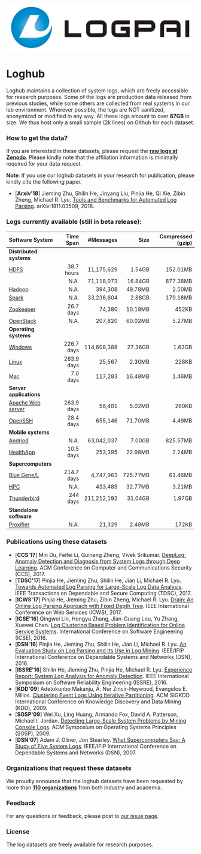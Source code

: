 <p align="center"> <a href="https://github.com/logpai"> <img src="https://github.com/logpai/logpai.github.io/blob/master/img/logpai_logo.jpg" width="500" height="125"/>  </a>
</p>

# Loghub
Loghub maintains a collection of system logs, which are freely accessible for research purposes. Some of the logs are production data released from previous studies, while some others are collected from real systems in our lab environment. Wherever possible, the logs are NOT sanitized, anonymized or modified in any way. All these logs amount to over **87GB** in size. We thus host only a small sample (2k lines) on Github for each dataset. 

### How to get the data? 
If you are interested in these datasets, please request the **[raw logs at Zenodo](https://doi.org/10.5281/zenodo.1144100)**. Please kindly note that the affiliation information is minimally required for your data request.


**Note**: If you use our loghub datasets in your research for publication, please kindly cite the following paper.
+ [**Arxiv'18**] Jieming Zhu, Shilin He, Jinyang Liu, Pinjia He, Qi Xie, Zibin Zheng, Michael R. Lyu. [Tools and Benchmarks for Automated Log Parsing](https://arxiv.org/pdf/1811.03509.pdf). arXiv:1811.03509, 2018.


### Logs currently available (still in beta release):

| Software System               | Time Span  |  #Messages  |   Size   | Compressed (gzip) |        
| :---------------------------- | --------: | ---------: | ------: | ------------------: | 
| **Distributed systems**       |            |             |          |                      |                                          
| [HDFS](./HDFS)                | 38.7 hours | 11,175,629  |  1.54GB  |       152.01MB       |                                          
|                               |    N.A.    | 71,118,073  | 16.84GB  |       877.38MB       |                                          
| [Hadoop](./Hadoop)            |    N.A.    |   394,308   | 49.78MB  |        2.50MB        |                                          
| [Spark](./Spark)              |    N.A.    | 33,236,604  |  2.88GB  |       179.18MB       |                                          
| [Zookeeper](./Zookeeper)      | 26.7 days  |   74,380    | 10.18MB  |        452KB         |                                          
| [OpenStack](./OpenStack)      |    N.A.    |   207,820   | 60.02MB  |        5.27MB        | 
| **Operating systems**         |            |             |          |                      |                                          
| [Windows](./Windows)          | 226.7 days | 114,608,388 | 27.36GB  |        1.63GB        |                                          
| [Linux](./Linux)              | 263.9 days |   25,567    |  2.30MB  |        228KB         |                                          
| [Mac](./Mac)                  |  7.0 days  |   117,283   | 16.48MB  |        1.46MB        |                                          
| **Server applications**       |            |             |          |                      |                                          
| [Apache Web server](./Apache) | 263.9 days |   56,481    |  5.02MB  |        260KB         |                                          
| [OpenSSH](./OpenSSH)          | 28.4 days  |   655,146   | 71.70MB  |        4.49MB        |                                          
| **Mobile systems**            |            |             |          |                      |                                          
| [Andriod](./Andriod)          |    N.A.    | 63,042,037  |  7.00GB  |       825.57MB       |                                          
| [HealthApp](./HealthApp)      | 10.5 days  |   253,395   | 22.98MB  |        2.24MB        |                                          
| **Supercomputers**            |            |             |          |                      |                                          
| [Blue Gene/L](./BGL)          | 214.7 days |  4,747,963  | 725.77MB |       61.46MB        | 
| [HPC](./HPC)                  |    N.A.    |   433,489   | 32.77MB  |        3.21MB        |                                          
| [Thunderbird](./Thunderbird)  |  244 days  | 211,212,192 | 31.04GB  |        1.97GB        |                                          
| **Standalone software**       |            |             |          |                      |                                          
| [Proxifier](./Proxifier)      |    N.A.    |   21,329    |  2.48MB  |        172KB         |                                          

 
### Publications using these datasets
+ [**CCS'17**] Min Du, Feifei Li, Guineng Zheng, Vivek Srikumar. [DeepLog: Anomaly Detection and Diagnosis from System Logs through Deep Learning](https://acmccs.github.io/papers/p1285-duA.pdf). ACM Conference on Computer and Communications Security (CCS), 2017.
+ [**TDSC'17**] Pinjia He, Jieming Zhu, Shilin He, Jian Li, Michael R. Lyu. [Towards Automated Log Parsing for Large-Scale Log Data Analysis](http://jiemingzhu.github.io/pub/pjhe_tdsc2017.pdf). IEEE Transactions on Dependable and Secure Computing (TDSC), 2017.
+ [**ICWS'17**] Pinjia He, Jieming Zhu, Zibin Zheng, Michael R. Lyu. [Drain: An Online Log Parsing Approach with Fixed Depth Tree](http://jiemingzhu.github.io/pub/pjhe_icws2017.pdf). IEEE International Conference on Web Services (ICWS), 2017.
+ [**ICSE'16**] Qingwei Lin, Hongyu Zhang, Jian-Guang Lou, Yu Zhang, Xuewei Chen. [Log Clustering Based Problem Identification for Online Service Systems](http://ieeexplore.ieee.org/document/7883294/). International Conference on Software Engineering (ICSE), 2016.
+ [**DSN'16**] Pinjia He, Jieming Zhu, Shilin He, Jian Li, Michael R. Lyu. [An Evaluation Study on Log Parsing and Its Use in Log Mining](http://jiemingzhu.github.io/pub/pjhe_dsn2016.pdf). IEEE/IFIP International Conference on Dependable Systems and Networks (DSN), 2016.
+ [**ISSRE'16**] Shilin He, Jieming Zhu, Pinjia He, Michael R. Lyu. [Experience Report: System Log Analysis for Anomaly Detection](http://jiemingzhu.github.io/pub/slhe_issre2016.pdf). IEEE International Symposium on Software Reliability Engineering (ISSRE), 2016.
+ [**KDD'09**] Adetokunbo Makanju, A. Nur Zincir-Heywood, Evangelos E. Milios. [Clustering Event Logs Using Iterative Partitioning](http://citeseerx.ist.psu.edu/viewdoc/download?doi=10.1.1.503.7668&rep=rep1&type=pdf). ACM SIGKDD International Conference on Knowledge Discovery and Data Mining (KDD), 2009.
+ [**SOSP'09**] Wei Xu, Ling Huang, Armando Fox, David A. Patterson, Michael I. Jordan. [Detecting Large-Scale System Problems by Mining Console Logs](https://www.sigops.org/sosp/sosp09/papers/xu-sosp09.pdf). ACM Symposium on Operating Systems Principles (SOSP), 2009. 
+ [**DSN'07**] Adam J. Oliner, Jon Stearley. [What Supercomputers Say: A Study of Five System Logs](http://ieeexplore.ieee.org/document/4273008/). IEEE/IFIP International Conference on Dependable Systems and Networks (DSN), 2007.


### Organizations that request these datasets
We proudly announce that the loghub datasets have been requested by more than [**110 organizations**](https://github.com/logpai/loghub/wiki/Loghub) from both industry and academia.


### Feedback
For any questions or feedback, please post to [our issue page](https://github.com/logpai/loghub/issues).

### License
The log datasets are freely available for research purposes. 



